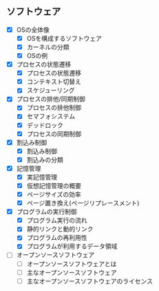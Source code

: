 ## ソフトウェア

- [x] OSの全体像
  - [x] OSを構成するソフトウェア
  - [x] カーネルの分類
  - [x] OSの例
- [x] プロセスの状態遷移
  - [x] プロセスの状態遷移
  - [x] コンテキスト切替え
  - [x] スケジューリング
- [x] プロセスの排他/同期制御
  - [x] プロセスの排他制御
  - [x] セマフォシステム
  - [x] デッドロック
  - [x] プロセスの同期制御
- [x] 割込み制御
  - [x] 割込み制御
  - [x] 割込みの分類
- [x] 記憶管理
  - [x] 実記憶管理
  - [x] 仮想記憶管理の概要
  - [x] ページサイズの効率
  - [x] ページ置き換え(ページリプレースメント)
- [x] プログラムの実行制御
  - [x] プログラム実行の流れ
  - [x] 静的リンクと動的リンク
  - [x] プログラムの再利用性
  - [x] プログラムが利用するデータ領域
- [ ] オープンソースソフトウェア
  - [ ] オープンソースソフトウェアとは
  - [ ] 主なオープンソースソフトウェア
  - [ ] 主なオープンソースソフトウェアのライセンス
